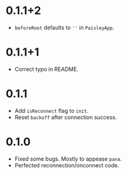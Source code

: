 # 0.1.1+2
* `beforeRoot` defaults to `''` in `PaisleyApp`.

# 0.1.1+1
* Correct typo in README.

# 0.1.1
* Add `isReconnect` flag to `init`.
* Reset `backoff` after connection success.

# 0.1.0
* Fixed some bugs. Mostly to appease `pana`.
* Perfected reconnection/onconnect code.